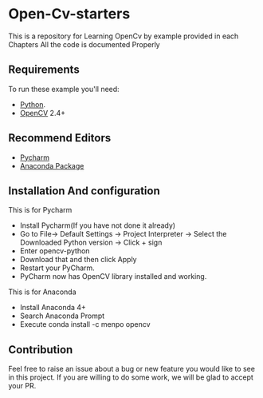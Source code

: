 # Open-Cv-starters
This is a repository for Learning OpenCv by example provided in each Chapters
All the code is documented Properly

## Requirements
To run these example you'll need:

- [Python](https://www.python.org/downloads/).
- [OpenCV](https://opencv.org/releases.html) 2.4+

## Recommend Editors 
- [Pycharm](https://www.jetbrains.com/pycharm/download/#section=windows)
- [Anaconda Package](https://www.anaconda.com/download/)

## Installation And configuration 

This is for Pycharm 

- Install Pycharm(If you have not done it already)
- Go to File-> Default Settings -> Project Interpreter -> Select the Downloaded Python version -> Click + sign
- Enter opencv-python 
- Download that and then click Apply 
- Restart your PyCharm.
- PyCharm now has OpenCV library installed and working.

This is for Anaconda 

- Install Anaconda 4+
- Search Anaconda Prompt 
- Execute conda install -c menpo opencv

## Contribution
Feel free to raise an issue about a bug or new feature you would like to see in this project.
If you are willing to do some work, we will be glad to accept your PR.